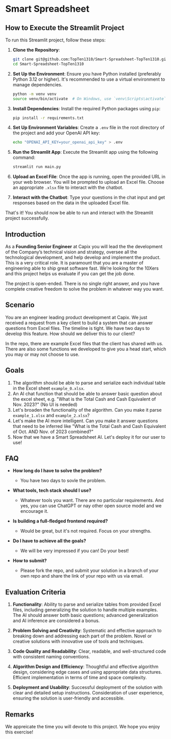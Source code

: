 # Smart Spreadsheet

## How to Execute the Streamlit Project

To run this Streamlit project, follow these steps:

1. **Clone the Repository**:

   ```sh
   git clone git@github.com:TopTen1310/Smart-Spreadsheet-TopTen1310.git
   cd Smart-Spreadsheet-TopTen1310
   ```

2. **Set Up the Environment**:
   Ensure you have Python installed (preferably Python 3.12 or higher). It's recommended to use a virtual environment to manage dependencies.

   ```sh
   python -m venv venv
   source venv/bin/activate  # On Windows, use `venv\Scripts\activate`
   ```

3. **Install Dependencies**:
   Install the required Python packages using `pip`:

   ```sh
   pip install -r requirements.txt
   ```

4. **Set Up Environment Variables**:
   Create a `.env` file in the root directory of the project and add your OpenAI API key:

   ```sh
   echo "OPENAI_API_KEY=your_openai_api_key" > .env
   ```

5. **Run the Streamlit App**:
   Execute the Streamlit app using the following command:

   ```sh
   streamlit run main.py
   ```

6. **Upload an Excel File**:
   Once the app is running, open the provided URL in your web browser. You will be prompted to upload an Excel file. Choose an appropriate `.xlsx` file to interact with the chatbot.

7. **Interact with the Chatbot**:
   Type your questions in the chat input and get responses based on the data in the uploaded Excel file.

That's it! You should now be able to run and interact with the Streamlit project successfully.

## Introduction

As a **Founding Senior Engineer** at Capix you will lead the the development of the Company’s technical vision and strategy, oversee all the technological development, and help develop and implement the product. This is a very critical role. It is paramount that you are a master of engineering able to ship great software fast. We’re looking for the 10Xers and this project helps us evaluate if you can get the job done.

The project is open-ended. There is no single right answer, and you have complete creative freedom to solve the problem in whatever way you want.

## Scenario

You are an engineer leading product development at Capix. We just received a request from a key client to build a system that can answer questions from Excel files. The timeline is tight. We have two days to develop this feature. How should we deliver this to our client?

In the repo, there are example Excel files that the client has shared with us. There are also some functions we developed to give you a head start, which you may or may not choose to use.

## Goals

1. The algorithm should be able to parse and serialize each individual table in the Excel sheet `example_0.xlsx`.
2. An AI chat function that should be able to answer basic question about the excel sheet, e.g. "What is the Total Cash and Cash Equivalent of Nov. 2023?" (No UI is needed)
3. Let's broaden the functionality of the algorithm. Can you make it parse `example_1.xlsx` and `example_2.xlsx`?
4. Let's make the AI more intelligent. Can you make it answer questions that need to be inferred like "What is the Total Cash and Cash Equivalent of Oct. AND Nov. of 2023 combined?"
5. Now that we have a Smart Spreadsheet AI. Let's deploy it for our user to use!

## FAQ

- **How long do I have to solve the problem?**

  - You have two days to sovle the problem.

- **What tools, tech stack should I use?**

  - Whatever tools you want. There are no particular requirements. And yes, you can use ChatGPT or nay other open source model and we encourage it.

* **Is building a full-fledged frontend required?**

  - Would be great, but it's not required. Focus on your strengths.

* **Do I have to achieve all the goals?**
  - We will be very impressed if you can! Do your best!

- **How to submit?**

  - Please fork the repo, and submit your solution in a branch of your own repo and share the link of your repo with us via email.

## Evaluation Criteria

1. **Functionality**: Ability to parse and serialize tables from provided Excel files, including generalizing the solution to handle multiple examples. The AI should answer both basic questions; advanced generalization and AI inference are considered a bonus.

2. **Problem Solving and Creativity**: Systematic and effective approach to breaking down and addressing each part of the problem. Novel or creative solutions with innovative use of tools and techniques.

3. **Code Quality and Readability**: Clear, readable, and well-structured code with consistent naming conventions.

4. **Algorithm Design and Efficiency**: Thoughtful and effective algorithm design, considering edge cases and using appropriate data structures. Efficient implementation in terms of time and space complexity.

5. **Deployment and Usability**: Successful deployment of the solution with clear and detailed setup instructions. Consideration of user experience, ensuring the solution is user-friendly and accessible.

## Remarks

We appreicate the time you will devote to this project. We hope you enjoy this exercise!
